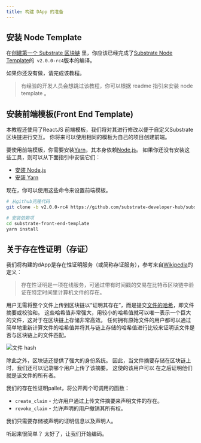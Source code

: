 ```yaml
---
title: 构建 DApp 的准备
---
```


## 安装 Node Template



在[创建第一个 Substrate 区块链](../create-your-first-substrate-chain) 里，你应该已经完成了[Substrate Node Template](https://github.com/substrate-developer-hub/substrate-node-template)的` v2.0.0-rc4`版本的编译。


如果你还没有做，请完成该教程。

> 有经验的开发人员会想跳过该教程，你可以根据  readme 指引来安装 node template 。

##  安装前端模板(Front End Template)

本教程还使用了ReactJS 前端模板，我们将对其进行修改以便于自定义Substrate区块链进行交互。 你将来可以使用相同的模板为自己的项目创建前端。

要使用前端模板，你需要安装[Yarn](https://yarnpkg.com)，其本身依赖[Node.js](https://nodejs.org/)。 如果你还没有安装这些工具，则可以从下面指引中安装它们：


- [安装 Node.js ](https://nodejs.org/en/download/)
- [安装 Yarn](https://yarnpkg.com/lang/en/docs/install/)

现在，你可以使用这些命令来设置前端模板。

```bash
# 从github克隆代码
git clone -b v2.0.0-rc4 https://github.com/substrate-developer-hub/substrate-front-end-template

# 安装依赖项
cd substrate-front-end-template
yarn install
```

## 关于存在性证明（存证）

我们将构建的dApp是存在性证明服务（或简称存证服务），参考来自[Wikipedia](https://en.wikipedia.org/wiki/Proof_of_Existence)的定义：

> 存在性证明是一项在线服务，可通过带有时间戳的交易在比特币区块链中验证在特定时间里计算机文件的存在。

用户无需将整个文件上传到区块链以“证明其存在”，而是提交[文件的哈希](https://en.wikipedia.org/wiki/File_verification)，即文件摘要或校验和。 这些哈希值非常强大，用较小的哈希值就可以唯一表示一个巨大的文件，这对于在区块链上存储非常高效。 任何拥有原始文件的用户都可以通过简单地重新计算文件的哈希值并将其与链上存储的哈希值进行比较来证明该文件是否与区块链上的文件匹配。



![文件 hash](assets/tutorials/build-a-dapp/file-hash.png)



除此之外，区块链还提供了强大的身份系统。 因此，当文件摘要存储在区块链上时，我们还可以记录哪个用户上传了该摘要。 这使的该用户可以
在之后证明他们就是该文件的所有者。



我们的存在性证明pallet，将公开两个可调用的函数：

- `create_claim` - 允许用户通过上传文件摘要来声明文件的存在。
- `revoke_claim` - 允许声明的用户撤销其所有权。



我们只需要存储被声明的证明信息以及声明人。



听起来很简单？ 太好了，让我们开始编码。